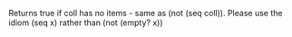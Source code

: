 Returns true if coll has no items - same as (not (seq coll)).
  Please use the idiom (seq x) rather than (not (empty? x))